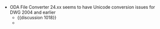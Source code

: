 - ODA File Converter 24.xx seems to have Unicode conversion issues for DWG 2004 and earlier
	- {{discussion 1018}}
	-